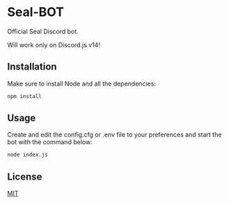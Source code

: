 # Seal-BOT
Official Seal Discord bot.

Will work only on Discord.js v14!

## Installation

Make sure to install Node and all the dependencies:

```bash
npm install
```

## Usage

Create and edit the config.cfg or .env file to your preferences and start the bot with the command below:

```bash
node index.js
```
## License
[MIT](https://choosealicense.com/licenses/mit/)
